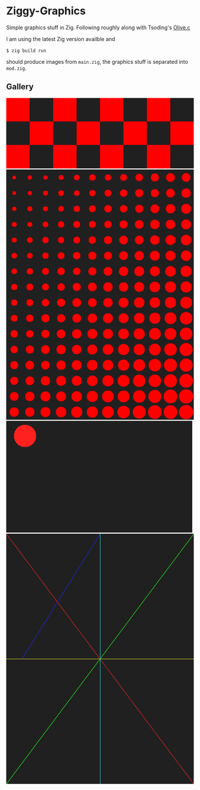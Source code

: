# Ziggy-Graphics

Simple graphics stuff in Zig.
Following roughly along with Tsoding's [Olive.c](https://github.com/tsoding/olive.c)

I am using the latest Zig version availble and 
```console
$ zig build run
```
should produce images from `main.zig`, the graphics stuff is separated into `mod.zig`.

## Gallery

![checker pattern](checker.png)
![circle checker pattern](circle_checker.png)
![circle](circle.png)
![lines](lines.png)

